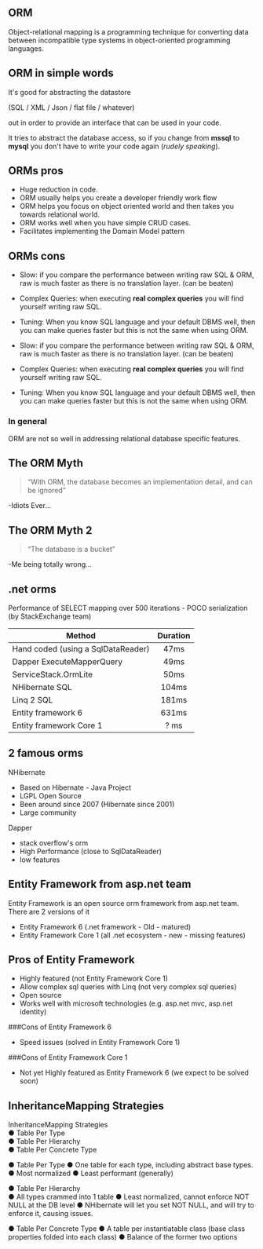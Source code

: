 ## ORM

Object-relational mapping is a programming technique for converting data between incompatible type systems in object-oriented programming languages. 


## ORM in simple words

It's good for abstracting the datastore 

(SQL / XML / Json / flat file / whatever) 

out in order to provide an interface that can be used in your code.

It tries to abstract the database access, so if you change from **mssql** to **mysql** you don't have to write your code again (*rudely speaking*).


## ORMs pros

* Huge reduction in code. 
* ORM usually helps you create a developer friendly work flow
* ORM helps you focus on object oriented world and then takes you towards relational world.
* ORM works well when you have simple CRUD cases.
* Facilitates implementing the Domain Model pattern


## ORMs cons

* Slow: if you compare the performance between writing raw SQL & ORM, raw is much faster as there is no translation layer. (can be beaten)
* Complex Queries: when executing **real complex queries** you will find yourself writing raw SQL.
* Tuning: When you know SQL language and your default DBMS well, then you can make queries faster but this is not the same when using ORM.


* Slow: if you compare the performance between writing raw SQL & ORM, raw is much faster as there is no translation layer. (can be beaten)
* Complex Queries: when executing **real complex queries** you will find yourself writing raw SQL.
* Tuning: When you know SQL language and your default DBMS well, then you can make queries faster but this is not the same when using ORM.

### In general
ORM are not so well in addressing relational database specific features.


## The ORM Myth

> “With ORM, the database becomes an implementation detail, and can be ignored”  

-Idiots Ever...


## The ORM Myth 2

> “The database is a bucket”
                
-Me being totally wrong...


## .net orms
Performance of SELECT mapping over 500 iterations - POCO serialization (by StackExchange team)

| Method                            | Duration |
| --------------------------------- |:--------:|
| Hand coded (using a SqlDataReader)|   47ms   |
| Dapper ExecuteMapperQuery<Post>   |   49ms   |
| ServiceStack.OrmLite              |   50ms   |
| NHibernate SQL                    |   104ms  |
| Linq 2 SQL                        |   181ms  |
| Entity framework 6                |   631ms  |
| Entity framework Core 1           |    ? ms  |


## 2 famous orms

NHibernate    
*   Based on Hibernate - Java Project    
*   LGPL Open Source    
*   Been around since 2007 (Hibernate since 2001)
*   Large community

Dapper
*   stack overflow's orm
*   High Performance (close to SqlDataReader)
*   low features


## Entity Framework from asp.net team

Entity Framework is an open source orm framework from asp.net team.
There are 2 versions of it
* Entity Framework 6 (.net framework - Old - matured)
* Entity Framework Core 1 (all .net ecosystem - new - missing features)


## Pros of Entity Framework

* Highly featured (not Entity Framework Core 1)
* Allow complex sql queries with Linq (not very complex sql queries)
* Open source
* Works well with microsoft technologies (e.g. asp.net mvc, asp.net identity)

###Cons of Entity Framework 6
* Speed issues (solved in Entity Framework Core 1)

###Cons of Entity Framework Core 1
* Not yet Highly featured as Entity Framework 6 (we expect to be solved soon)


## InheritanceMapping Strategies

InheritanceMapping Strategies    
●   Table Per Type    
●   Table Per Hierarchy    
●   Table Per Concrete Type 

● Table Per Type
    ● One table for each type, including abstract base types.
    ● Most normalized
    ● Least performant (generally)
    
●   Table Per Hierarchy  
    ● All types crammed into 1 table
    ● Least normalized, cannot enforce NOT NULL at the DB level
    ● NHibernate will let you set NOT NULL, and will try to enforce it, causing issues.
  
●   Table Per Concrete Type 
    ● A table per instantiatable class (base class properties folded into each class)
    ● Balance of the former two options